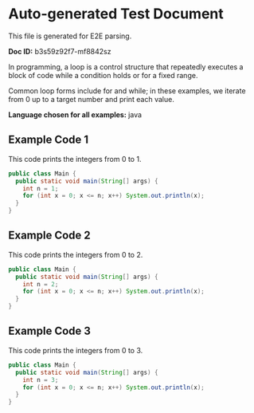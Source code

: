 # Auto-generated Test Document

This file is generated for E2E parsing.

**Doc ID:** b3s59z92f7-mf8842sz

In programming, a loop is a control structure that repeatedly executes a block of code while a condition holds or for a fixed range.

Common loop forms include for and while; in these examples, we iterate from 0 up to a target number and print each value.

**Language chosen for all examples:** java

## Example Code 1

This code prints the integers from 0 to 1.

```java
public class Main {
  public static void main(String[] args) {
    int n = 1;
    for (int x = 0; x <= n; x++) System.out.println(x);
  }
}
```

## Example Code 2

This code prints the integers from 0 to 2.

```java
public class Main {
  public static void main(String[] args) {
    int n = 2;
    for (int x = 0; x <= n; x++) System.out.println(x);
  }
}
```

## Example Code 3

This code prints the integers from 0 to 3.

```java
public class Main {
  public static void main(String[] args) {
    int n = 3;
    for (int x = 0; x <= n; x++) System.out.println(x);
  }
}
```

